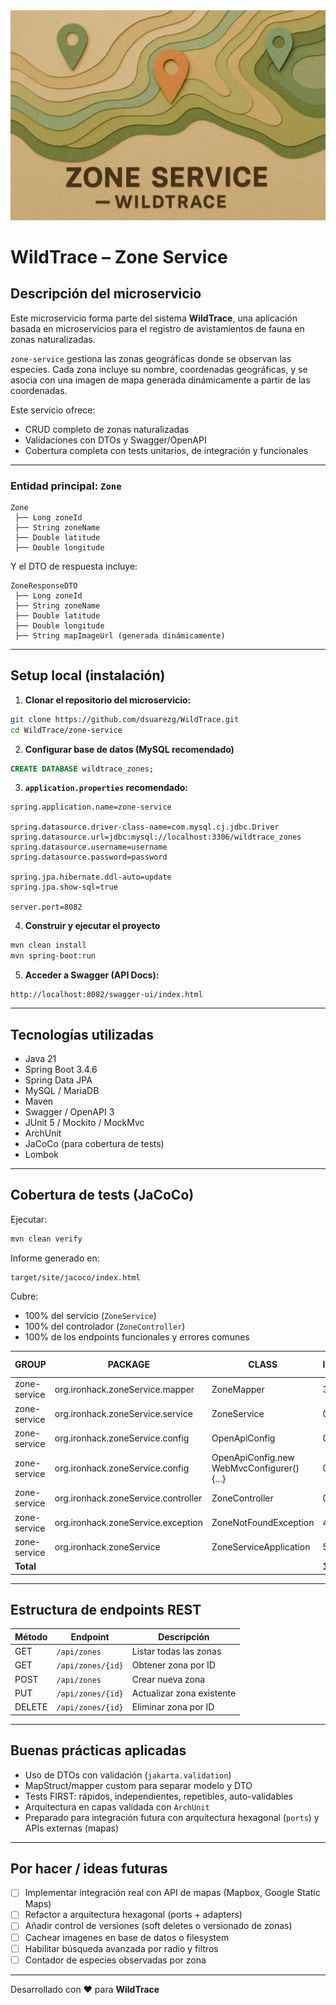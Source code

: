 <div style="text-align: center;">
  <img src="src/main/resources/static/banner.png" alt="WildTrace"></div>

# WildTrace – Zone Service

## Descripción del microservicio

Este microservicio forma parte del sistema **WildTrace**, una aplicación basada en microservicios para el registro de avistamientos de fauna en zonas naturalizadas.

`zone-service` gestiona las zonas geográficas donde se observan las especies. Cada zona incluye su nombre, coordenadas geográficas, y se asocia con una imagen de mapa generada dinámicamente a partir de las coordenadas.

Este servicio ofrece:
- CRUD completo de zonas naturalizadas
- Validaciones con DTOs y Swagger/OpenAPI
- Cobertura completa con tests unitarios, de integración y funcionales

---

### Entidad principal: `Zone`

```text
Zone
 ├── Long zoneId
 ├── String zoneName
 ├── Double latitude
 ├── Double longitude
```

Y el DTO de respuesta incluye:

```text
ZoneResponseDTO
 ├── Long zoneId
 ├── String zoneName
 ├── Double latitude
 ├── Double longitude
 ├── String mapImageUrl (generada dinámicamente)
```

---

## Setup local (instalación)

1. **Clonar el repositorio del microservicio:**
```bash
git clone https://github.com/dsuarezg/WildTrace.git
cd WildTrace/zone-service
```

2. **Configurar base de datos (MySQL recomendado)**

```sql
CREATE DATABASE wildtrace_zones;
```

3. **`application.properties` recomendado:**
```properties
spring.application.name=zone-service

spring.datasource.driver-class-name=com.mysql.cj.jdbc.Driver
spring.datasource.url=jdbc:mysql://localhost:3306/wildtrace_zones
spring.datasource.username=username
spring.datasource.password=password

spring.jpa.hibernate.ddl-auto=update
spring.jpa.show-sql=true

server.port=8082
```

4. **Construir y ejecutar el proyecto**
```bash
mvn clean install
mvn spring-boot:run
```

5. **Acceder a Swagger (API Docs):**
```
http://localhost:8082/swagger-ui/index.html
```

---

## Tecnologías utilizadas

- Java 21
- Spring Boot 3.4.6
- Spring Data JPA
- MySQL / MariaDB
- Maven
- Swagger / OpenAPI 3
- JUnit 5 / Mockito / MockMvc
- ArchUnit
- JaCoCo (para cobertura de tests)
- Lombok

---

## Cobertura de tests (JaCoCo)

Ejecutar:
```bash
mvn clean verify
```
Informe generado en:
```
target/site/jacoco/index.html
```
Cubre:
- 100% del servicio (`ZoneService`)
- 100% del controlador (`ZoneController`)
- 100% de los endpoints funcionales y errores comunes

| GROUP         | PACKAGE                                 | CLASS                                   | INSTR_MISSED | INSTR_COVERED | % INSTR | LINE_MISSED | LINE_COVERED | % LINE | METHOD_MISSED | METHOD_COVERED | % METHOD |
|---------------|-----------------------------------------|-----------------------------------------|--------------|---------------|---------|-------------|--------------|--------|---------------|----------------|----------|
| zone-service  | org.ironhack.zoneService.mapper         | ZoneMapper                              | 3            | 40            | 93.0%   | 1           | 11           | 91.7%  | 1             | 2              | 66.7%    |
| zone-service  | org.ironhack.zoneService.service        | ZoneService                             | 0            | 93            | 100.0%  | 0           | 21           | 100.0% | 0             | 9              | 100.0%   |
| zone-service  | org.ironhack.zoneService.config         | OpenApiConfig                           | 0            | 8             | 100.0%  | 0           | 2            | 100.0% | 0             | 2              | 100.0%   |
| zone-service  | org.ironhack.zoneService.config         | OpenApiConfig.new WebMvcConfigurer() {...} | 0         | 22            | 100.0%  | 0           | 5            | 100.0% | 0             | 2              | 100.0%   |
| zone-service  | org.ironhack.zoneService.controller     | ZoneController                          | 0            | 45            | 100.0%  | 0           | 10           | 100.0% | 0             | 7              | 100.0%   |
| zone-service  | org.ironhack.zoneService.exception      | ZoneNotFoundException                   | 4            | 5             | 55.6%   | 2           | 2            | 50.0%  | 1             | 1              | 50.0%    |
| zone-service  | org.ironhack.zoneService                | ZoneServiceApplication                  | 5            | 3             | 37.5%   | 2           | 1            | 33.3%  | 1             | 1              | 50.0%    |
| **Total**     |                                         |                                         | **12**       | **216**       | **94.7%** | **5**      | **52**       | **91.1%** | **3**        | **24**         | **88.9%** |

---

## Estructura de endpoints REST

| Método | Endpoint               | Descripción                     |
|--------|------------------------|---------------------------------|
| GET    | `/api/zones`          | Listar todas las zonas          |
| GET    | `/api/zones/{id}`     | Obtener zona por ID             |
| POST   | `/api/zones`          | Crear nueva zona                |
| PUT    | `/api/zones/{id}`     | Actualizar zona existente       |
| DELETE | `/api/zones/{id}`     | Eliminar zona por ID            |

---

## Buenas prácticas aplicadas

- Uso de DTOs con validación (`jakarta.validation`)
- MapStruct/mapper custom para separar modelo y DTO
- Tests FIRST: rápidos, independientes, repetibles, auto-validables
- Arquitectura en capas validada con `ArchUnit`
- Preparado para integración futura con arquitectura hexagonal (`ports`) y APIs externas (mapas)

---

## Por hacer / ideas futuras

- [ ] Implementar integración real con API de mapas (Mapbox, Google Static Maps)
- [ ] Refactor a arquitectura hexagonal (ports + adapters)
- [ ] Añadir control de versiones (soft deletes o versionado de zonas)
- [ ] Cachear imagenes en base de datos o filesystem
- [ ] Habilitar búsqueda avanzada por radio y filtros
- [ ] Contador de especies observadas por zona

---

Desarrollado con ❤️ para **WildTrace**
